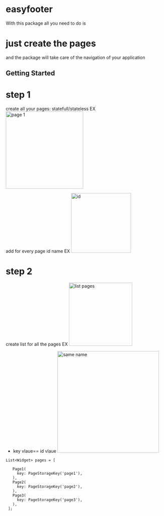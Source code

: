 # easyfooter

With this package all you need to do is 
# just create the pages 
and the package will take care of the navigation of your application

## Getting Started

# step 1
create all your pages: statefull/stateless
EX <img width="246" alt="page 1" src="https://user-images.githubusercontent.com/62427228/87847779-4d67c880-c8e3-11ea-997a-22790083fbf6.PNG">

add for every page id name 
EX <img width="190" alt="id" src="https://user-images.githubusercontent.com/62427228/87847847-b8190400-c8e3-11ea-89ba-3adf161b784d.PNG">
# step 2
create list<Widget> for all the pages 
EX  <img width="201" alt="list pages" src="https://user-images.githubusercontent.com/62427228/87847887-f9a9af00-c8e3-11ea-87b7-6ae8ed1d0560.PNG">
* key vlaue== id vlaue  <img width="323" alt="same name" src="https://user-images.githubusercontent.com/62427228/87847988-ed722180-c8e4-11ea-861f-10eeffd23b94.PNG">

 ```
 List<Widget> pages = [

    Page1(
      key: PageStorageKey('page1'),
    ),
    Page2(
      key: PageStorageKey('page2'),
    ),
    Page3(
      key: PageStorageKey('page3'),
    ),
  ];
  ```
